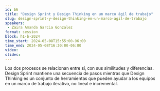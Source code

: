 ```yaml
---
id: b6
title: "Design Sprint y Design Thinking en un marco ágil de trabajo"
slug: design-sprint-y-design-thinking-en-un-marco-agil-de-trabajo
speakers:
 - Zaira Amanda Garcia Gonzalez
format: session
block: h1-b-2024
time_start: 2024-05-08T15:55:00-06:00
time_end: 2024-05-08T16:30:00-06:00
video:
slides:
---
```


Los dos procesos se relacionan entre sí, con sus similitudes y diferencias. Design Sprint mantiene una secuencia de pasos mientras que Design Thinking es un conjunto de herramientas que  pueden ayudar a los equipos en un marco de trabajo iterativo, no lineal e incremental.
